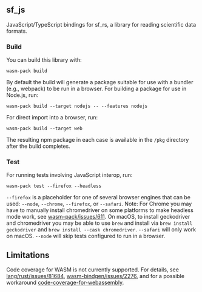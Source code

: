 ## sf_js

JavaScript/TypeScript bindings for sf_rs, a library for reading scientific data formats.

### Build

You can build this library with:

```
wasm-pack build
```

By default the build will generate a package suitable for use with a bundler (e.g., webpack) to be run in a browser. For building a package for use in Node.js, run:

```
wasm-pack build --target nodejs -- --features nodejs
```

For direct import into a browser, run:
```
wasm-pack build --target web
```

The resulting npm package in each case is available in the `/pkg` directory after the build completes.

### Test

For running tests involving JavaScript interop, run:

```
wasm-pack test --firefox --headless
```

`--firefox` is a placeholder for one of several browser engines that can be used: `--node`, `--chrome`, `--firefox`, or `--safari`. Note: For Chrome you may have to manually install chromedriver on some platforms to make headless mode work, see [wasm-pack/issues/611](https://github.com/rustwasm/wasm-pack/issues/611). On macOS, to install geckodriver and chromedriver you may be able to use `brew` and install via `brew install geckodriver` and `brew install --cask chromedriver`. `--safari` will only work on macOS. `--node` will skip tests configured to run in a browser.

## Limitations

Code coverage for WASM is not currently supported. For details, see [lang/rust/issues/81684](https://github.com/rust-lang/rust/issues/81684), [wasm-bindgen/issues/2276](https://github.com/rustwasm/wasm-bindgen/issues/2276), and for a possible workaround [code-coverage-for-webassembly](https://github.com/hknio/code-coverage-for-webassembly).
